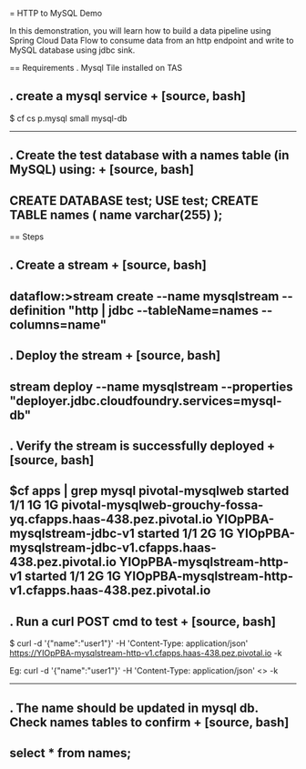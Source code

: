 = HTTP to MySQL Demo

In this demonstration, you will learn how to build a data pipeline using Spring Cloud Data Flow to consume data from an http endpoint and write to MySQL database using jdbc sink.

== Requirements
. Mysql Tile installed on TAS

. create a mysql service
+
[source, bash]
---------------------------------------------------------------------
$ cf cs p.mysql small mysql-db

---------------------------------------------------------------------
. Create the test database with a names table (in MySQL) using:
+
[source, bash]
---------------------------------------------------------------------
CREATE DATABASE test;
USE test;
CREATE TABLE names
(
	name varchar(255)
);
---------------------------------------------------------------------

== Steps

. Create a stream
+
[source, bash]
---------------------------------------------------------------------
dataflow:>stream create --name mysqlstream --definition "http | jdbc --tableName=names --columns=name"
---------------------------------------------------------------------

. Deploy the stream
+
[source, bash]
---------------------------------------------------------------------
stream deploy --name mysqlstream --properties "deployer.jdbc.cloudfoundry.services=mysql-db"
---------------------------------------------------------------------

. Verify the stream is successfully deployed
+
[source, bash]
---------------------------------------------------------------------
$cf apps | grep mysql
pivotal-mysqlweb                                started           1/1         1G       1G     pivotal-mysqlweb-grouchy-fossa-yq.cfapps.haas-438.pez.pivotal.io
YIOpPBA-mysqlstream-jdbc-v1                     started           1/1         2G       1G     YIOpPBA-mysqlstream-jdbc-v1.cfapps.haas-438.pez.pivotal.io
YIOpPBA-mysqlstream-http-v1                     started           1/1         2G       1G     YIOpPBA-mysqlstream-http-v1.cfapps.haas-438.pez.pivotal.io
---------------------------------------------------------------------

. Run a curl POST cmd to test
+
[source, bash]
---------------------------------------------------------------------
$ curl -d '{"name":"user1"}' -H 'Content-Type: application/json' https://YIOpPBA-mysqlstream-http-v1.cfapps.haas-438.pez.pivotal.io -k

Eg:
curl -d '{"name":"user1"}' -H 'Content-Type: application/json' <<http-app-url>> -k

---------------------------------------------------------------------

. The name should be updated in mysql db. Check names tables to confirm
+
[source, bash]
---------------------------------------------------------------------
select * from names;
---------------------------------------------------------------------
